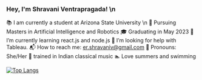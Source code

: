 
### Hey, I'm Shravani Ventrapragada! \n 
:books: I am currently a student at Arizona State University \n
:school_satchel: Pursuing Masters in Artificial Intelligence and Robotics
:mortar_board: Graduating in May 2023
🌱 I’m currently learning react.js and node.js
:hatching_chick: I’m looking for help with Tableau.
:mailbox_with_mail: How to reach me: er.shravaniv@gmail.com
:woman: Pronouns: She/Her
:musical_score: trained in Indian classical music
:swimmer: Love summers and swimming

[![Top Langs](https://github-readme-stats.vercel.app/api/top-langs/?username=ssventra&layout=compact&theme=vision-friendly-dark)](https://github.com/anuraghazra/github-readme-stats)

